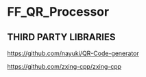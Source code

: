 # FF_QR_Processor
 
## THIRD PARTY LIBRARIES
https://github.com/nayuki/QR-Code-generator

https://github.com/zxing-cpp/zxing-cpp
